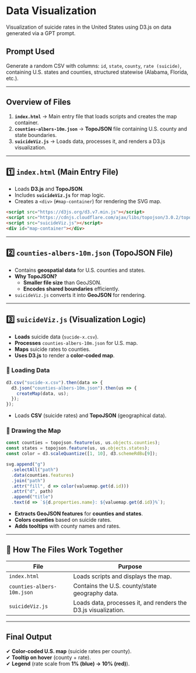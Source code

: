 
# Data Visualization  
Visualization of suicide rates in the United States using D3.js on data generated via a GPT prompt.  

## **Prompt Used**  
Generate a random CSV with columns: `id`, `state`, `county`, `rate (suicide)`, containing U.S. states and counties, structured statewise (Alabama, Florida, etc.).  

---

## **Overview of Files**  

1. **`index.html`** → Main entry file that loads scripts and creates the map container.  
2. **`counties-albers-10m.json`** → **TopoJSON** file containing U.S. county and state boundaries.  
3. **`suicideViz.js`** → Loads data, processes it, and renders a D3.js visualization.  

---

## **1️⃣ `index.html` (Main Entry File)**  
- Loads **D3.js** and **TopoJSON**.  
- Includes **`suicideViz.js`** for map logic.  
- Creates a `<div>` (`#map-container`) for rendering the SVG map.  

```html
<script src="https://d3js.org/d3.v7.min.js"></script>
<script src="https://cdnjs.cloudflare.com/ajax/libs/topojson/3.0.2/topojson.min.js"></script>
<script src="suicideViz.js"></script>
<div id="map-container"></div>
```

---

## **2️⃣ `counties-albers-10m.json` (TopoJSON File)**  
- Contains **geospatial data** for U.S. counties and states.  
- **Why TopoJSON?**  
  - **Smaller file size** than GeoJSON.  
  - **Encodes shared boundaries** efficiently.  
- `suicideViz.js` converts it into **GeoJSON** for rendering.  

---

## **3️⃣ `suicideViz.js` (Visualization Logic)**  
- **Loads** suicide data (`sucide-x.csv`).  
- **Processes** `counties-albers-10m.json` for U.S. map.  
- **Maps** suicide rates to counties.  
- **Uses D3.js** to render a **color-coded map**.

### **🔹 Loading Data**
```js
d3.csv("sucide-x.csv").then(data => {
  d3.json("counties-albers-10m.json").then(us => {
    createMap(data, us);
  });
});
```
- Loads **CSV** (suicide rates) and **TopoJSON** (geographical data).  

### **🔹 Drawing the Map**
```js
const counties = topojson.feature(us, us.objects.counties);
const states = topojson.feature(us, us.objects.states);
const color = d3.scaleQuantize([1, 10], d3.schemeRdBu[9]);

svg.append("g")
  .selectAll("path")
  .data(counties.features)
  .join("path")
  .attr("fill", d => color(valuemap.get(d.id)))
  .attr("d", path)
  .append("title")
  .text(d => `${d.properties.name}: ${valuemap.get(d.id)}%`);
```
- **Extracts GeoJSON features** for **counties and states**.  
- **Colors counties** based on suicide rates.  
- **Adds tooltips** with county names and rates.  

---

## **🔷 How The Files Work Together**
| **File**  | **Purpose** |
|-----------|------------|
| `index.html` | Loads scripts and displays the map. |
| `counties-albers-10m.json` | Contains the U.S. county/state geography data. |
| `suicideViz.js` | Loads data, processes it, and renders the D3.js visualization. |

---

## **Final Output**
✔ **Color-coded U.S. map** (suicide rates per county).  
✔ **Tooltip on hover** (county + rate).  
✔ **Legend** (rate scale from **1% (blue) → 10% (red)**).  
```  
